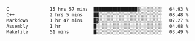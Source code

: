 <!--START_SECTION:waka-->

```txt
C               15 hrs 57 mins  ████████████████▒░░░░░░░░   64.93 %
C++             2 hrs 5 mins    ██░░░░░░░░░░░░░░░░░░░░░░░   08.48 %
Markdown        1 hr 47 mins    █▓░░░░░░░░░░░░░░░░░░░░░░░   07.27 %
Assembly        1 hr            █░░░░░░░░░░░░░░░░░░░░░░░░   04.08 %
Makefile        51 mins         █░░░░░░░░░░░░░░░░░░░░░░░░   03.49 %
```

<!--END_SECTION:waka-->
